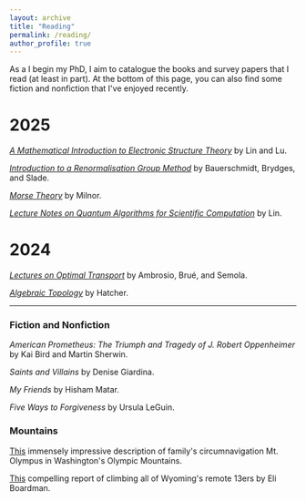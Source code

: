 ```yaml
---
layout: archive
title: "Reading"
permalink: /reading/
author_profile: true
---
```


As a I begin my PhD, I aim to catalogue the books and survey papers that I read (at least in part). At the bottom of this page, you can also find some fiction and nonfiction that I've enjoyed recently.

# 2025

*[A Mathematical Introduction to Electronic Structure Theory](https://math.berkeley.edu/~linlin/esbook/)* by Lin and Lu.

*[Introduction to a Renormalisation Group Method](https://link.springer.com/book/10.1007/978-981-32-9593-3)* by Bauerschmidt, Brydges, and Slade.

*[Morse Theory](https://webhomes.maths.ed.ac.uk/~v1ranick/papers/milnmors.pdf)* by Milnor.

*[Lecture Notes on Quantum Algorithms for Scientific Computation](https://math.berkeley.edu/~linlin/qasc/qasc_notes.pdf)* by Lin.


# 2024

*[Lectures on Optimal Transport](https://link.springer.com/book/10.1007/978-3-031-76834-7)* by Ambrosio, Brué, and Semola.

*[Algebraic Topology](https://pi.math.cornell.edu/~hatcher/AT/AT.pdf)* by Hatcher.

---

### Fiction and Nonfiction

*American Prometheus: The Triumph and Tragedy of J. Robert Oppenheimer* by Kai Bird and Martin Sherwin.

*Saints and Villains* by Denise Giardina.

*My Friends* by Hisham Matar.

*Five Ways to Forgiveness* by Ursula LeGuin.

### Mountains

[This](https://www.nwhikers.net/forums/viewtopic.php?t=8039587) immensely impressive description of family's circumnavigation Mt. Olympus in Washington's Olympic Mountains.

[This](https://www.14ers.com/php14ers/tripreport.php?trip=20720) compelling report of climbing all of Wyoming's remote 13ers by Eli Boardman.
